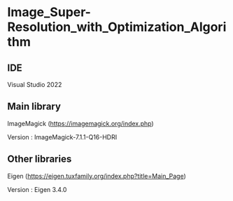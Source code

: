# Image_Super-Resolution_with_Optimization_Algorithm

## IDE
Visual Studio 2022



## Main library
ImageMagick (https://imagemagick.org/index.php)

Version : ImageMagick-7.1.1-Q16-HDRI



## Other libraries
Eigen (https://eigen.tuxfamily.org/index.php?title=Main_Page)

Version : Eigen 3.4.0


